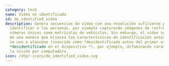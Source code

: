 ```yaml
---
category: tech
name: Video no identificado
id: de_identified_video
description: Genera secuencias de vídeo con una resolución suficiente para poder
  identificar a las personas, por ejemplo capturando imágenes de rostros o
  números únicos como matrículas de vehículos. Sin embargo, el video se procesa
  de una manera que elimina las características de identificación antes de que
  se use o almacene (conocido como *desidentificado antes del primer uso *o
  *desidentificado en el dispositivo *), por ejemplo, difuminando caras usando
  la visión por computadora.
icon: /dtpr-icons/de_identified_video.svg
---
```

